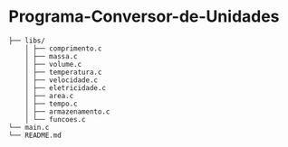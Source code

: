 ﻿# Programa-Conversor-de-Unidades
    
    ├── libs/
        │ ├── comprimento.c
        │ ├── massa.c
        │ ├── volume.c
        │ ├── temperatura.c
        │ ├── velocidade.c
        │ ├── eletricidade.c
        │ ├── area.c
        │ ├── tempo.c
        │ ├── armazenamento.c
        │ └── funcoes.c
    └── main.c
    └── README.md
